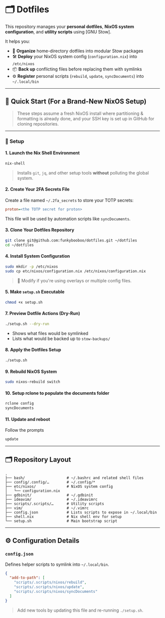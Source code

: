 # 🗂️ **Dotfiles**

This repository manages your **personal dotfiles**, **NixOS system configuration**, and **utility scripts** using [GNU Stow].

It helps you:

* 🧩 **Organize** home-directory dotfiles into modular Stow packages
* 🛠️ **Deploy** your NixOS system config (`configuration.nix`) into `/etc/nixos`
* 📦 **Back up** conflicting files before replacing them with symlinks
* ⚙️ **Register** personal scripts (`rebuild`, `update`, `syncDocuments`) into `~/.local/bin`

---

## 🚀 **Quick Start** (For a Brand-New NixOS Setup)

> These steps assume a fresh NixOS install where partitioning & formatting is already done, and your SSH key is set up in GitHub for cloning repositories.

---


### 🔧 **Setup**

#### 1. **Launch the Nix Shell Environment**

```bash
nix-shell
```

> Installs `git`, `jq`, and other setup tools **without** polluting the global system.

#### 2. **Create Your 2FA Secrets File**

Create a file named `~/.2fa_secrets` to store your TOTP secrets:

```ini
proton=<the TOTP secret for proton>
```

This file will be used by automation scripts like `syncDocuments`.

#### 3. **Clone Your Dotfiles Repository**

```bash
git clone git@github.com:funkybooboo/dotfiles.git ~/dotfiles
cd ~/dotfiles
```

#### 4. **Install System Configuration**

```bash
sudo mkdir -p /etc/nixos
sudo cp etc/nixos/configuration.nix /etc/nixos/configuration.nix
```

> 🔁 Modify if you're using overlays or multiple config files.

#### 5. **Make `setup.sh` Executable**

```bash
chmod +x setup.sh
```

#### 7. **Preview Dotfile Actions (Dry-Run)**

```bash
./setup.sh --dry-run
```

* Shows what files would be symlinked
* Lists what would be backed up to `stow-backups/`

#### 8. **Apply the Dotfiles Setup**

```bash
./setup.sh
```

#### 9. **Rebuild NixOS System**

```bash
sudo nixos-rebuild switch
```

#### 10. **Setup rclone to populate the documents folder**

```bash
rclone config
syncDocuments
```

#### 11. **Update and reboot**

Follow the prompts 

```bash
update
```

---

## 🗂️ Repository Layout

```
.
├── bash/                   # ~/.bashrc and related shell files
├── config/.config/…        # ~/.config/*
├── etc/nixos/              # NixOS system config
│   └── configuration.nix
├── gdbinit/                # ~/.gdbinit
├── ideavim/                # ~/.ideavimrc
├── scripts/.scripts/…      # Utility scripts
├── vim/                    # ~/.vimrc
├── config.json             # Lists scripts to expose in ~/.local/bin
├── shell.nix               # Nix shell env for setup
└── setup.sh                # Main bootstrap script
```

---

## ⚙️ Configuration Details

### `config.json`

Defines helper scripts to symlink into `~/.local/bin`.

```json
{
  "add-to-path": [
    "scripts/.scripts/nixos/rebuild",
    "scripts/.scripts/nixos/update",
    "scripts/.scripts/nixos/syncDocuments"
  ]
}
```

> Add new tools by updating this file and re-running `./setup.sh`.
